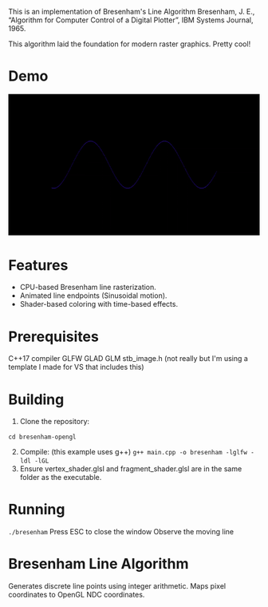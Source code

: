 This is an implementation of Bresenham's Line Algorithm
Bresenham, J. E., “Algorithm for Computer Control of a Digital Plotter”, IBM Systems Journal, 1965.

This algorithm laid the foundation for modern raster graphics. Pretty cool!

# Demo

![](./DEMO.gif)

# Features

- CPU-based Bresenham line rasterization.
- Animated line endpoints (Sinusoidal motion).
- Shader-based coloring with time-based effects.

# Prerequisites

C++17 compiler
GLFW
GLAD
GLM
stb_image.h (not really but I'm using a template I made for VS that includes this)

# Building

1. Clone the repository:
```git clone https://github.com/yourusername/bresenham-opengl.git
cd bresenham-opengl
```
2. Compile: (this example uses g++)
```g++ main.cpp -o bresenham -lglfw -ldl -lGL```
3. Ensure vertex_shader.glsl and fragment_shader.glsl are in the same folder as the executable.

# Running

```./bresenham```
Press ESC to close the window
Observe the moving line

# Bresenham Line Algorithm

Generates discrete line points using integer arithmetic.
Maps pixel coordinates to OpenGL NDC coordinates.


